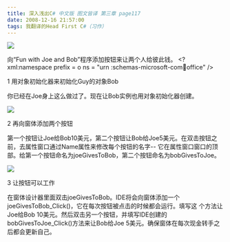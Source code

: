 ```yaml
---
title: 深入浅出C# 中文版 图文皆译 第三章 page117
date: 2008-12-16 21:57:00
tags: 我翻译的Head First C#（习作）
---
```

![](https://p-blog.csdn.net/images/p_blog_csdn_net/cuipengfei1/EntryImages/20081216/%E6%88%AA%E5%9B%BE00633650614184218750.jpg)

向“Fun with Joe and Bob”程序添加按钮来让两个人给彼此钱。  <?xml:namespace prefix = o ns = "urn
:schemas-microsoft-com:office:office" />

1  用对象初始化器来初始化Guy的对象Bob

你已经在Joe身上这么做过了。现在让Bob实例也用对象初始化器创建。

![](https://p-blog.csdn.net/images/p_blog_csdn_net/cuipengfei1/EntryImages/20081216/%E6%88%AA%E5%9B%BE01633650614184375000.jpg)

2  再向窗体添加两个按钮

第一个按钮让Joe给Bob10美元，第二个按钮让Bob给Joe5美元。在双击按钮之前，去属性窗口通过Name属性来修改每个按钮的名字--
它在属性窗口窗口的顶部。给第一个按钮命名为joeGivesToBob，第二个按钮命名为bobGivesToJoe。

![](https://p-blog.csdn.net/images/p_blog_csdn_net/cuipengfei1/EntryImages/20081216/%E6%88%AA%E5%9B%BE02633650614184843750.jpg)

3  让按钮可以工作

在窗体设计器里面双击joeGivesToBob。IDE将会向窗体添加一个joeGivesToBob_Click()，它在每次按钮被点击的时候都会运行。填写这
个方法让Joe给Bob 10美元。然后双击另一个按钮，并填写IDE创建的bobGivesToJoe_Click()方法来让Bob给Joe
5美元。确保窗体在每次现金转手之后都会更新自己。



